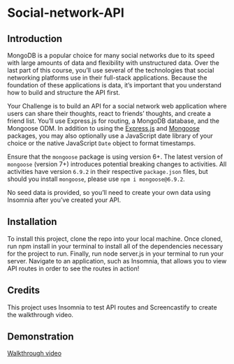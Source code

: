 # Social-network-API

## Introduction
MongoDB is a popular choice for many social networks due to its speed with large amounts of data and flexibility with unstructured data. Over the last part of this course, you’ll use several of the technologies that social networking platforms use in their full-stack applications. Because the foundation of these applications is data, it’s important that you understand how to build and structure the API first.

Your Challenge is to build an API for a social network web application where users can share their thoughts, react to friends’ thoughts, and create a friend list. You’ll use Express.js for routing, a MongoDB database, and the Mongoose ODM. In addition to using the [Express.js](https://www.npmjs.com/package/express) and [Mongoose](https://www.npmjs.com/package/mongoose) packages, you may also optionally use a JavaScript date library of your choice or the native JavaScript `Date` object to format timestamps.

Ensure that the `mongoose` package is using version 6+. The latest version of `mongoose` (version 7+) introduces potential breaking changes to activities. All activities have version `6.9.2` in their respective `package.json` files, but should you install `mongoose`, please use `npm i mongoose@6.9.2`.

No seed data is provided, so you’ll need to create your own data using Insomnia after you’ve created your API.

## Installation

To install this project, clone the repo into your local machine. Once cloned, run npm install in your terminal to install all of the dependencies necessary for the project to run. Finally, run node server.js in your terminal to run your server. Navigate to an application, such as Insomnia, that allows you to view API routes in order to see the routes in action!

## Credits

This project uses Insomnia to test API routes and Screencastify to create the walkthrough video.

## Demonstration
[Walkthrough video](./walthrough-video/social-network-api.gif)
